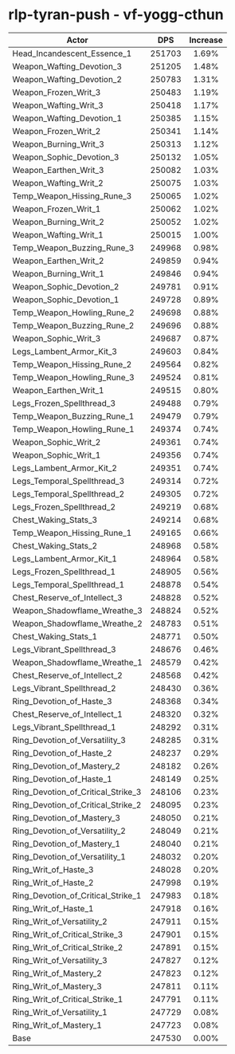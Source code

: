 # rlp-tyran-push - vf-yogg-cthun
| Actor | DPS | Increase |
|---|:---:|:---:|
|Head_Incandescent_Essence_1|251703|1.69%|
|Weapon_Wafting_Devotion_3|251205|1.48%|
|Weapon_Wafting_Devotion_2|250783|1.31%|
|Weapon_Frozen_Writ_3|250483|1.19%|
|Weapon_Wafting_Writ_3|250418|1.17%|
|Weapon_Wafting_Devotion_1|250385|1.15%|
|Weapon_Frozen_Writ_2|250341|1.14%|
|Weapon_Burning_Writ_3|250313|1.12%|
|Weapon_Sophic_Devotion_3|250132|1.05%|
|Weapon_Earthen_Writ_3|250082|1.03%|
|Weapon_Wafting_Writ_2|250075|1.03%|
|Temp_Weapon_Hissing_Rune_3|250065|1.02%|
|Weapon_Frozen_Writ_1|250062|1.02%|
|Weapon_Burning_Writ_2|250052|1.02%|
|Weapon_Wafting_Writ_1|250015|1.00%|
|Temp_Weapon_Buzzing_Rune_3|249968|0.98%|
|Weapon_Earthen_Writ_2|249859|0.94%|
|Weapon_Burning_Writ_1|249846|0.94%|
|Weapon_Sophic_Devotion_2|249781|0.91%|
|Weapon_Sophic_Devotion_1|249728|0.89%|
|Temp_Weapon_Howling_Rune_2|249698|0.88%|
|Temp_Weapon_Buzzing_Rune_2|249696|0.88%|
|Weapon_Sophic_Writ_3|249687|0.87%|
|Legs_Lambent_Armor_Kit_3|249603|0.84%|
|Temp_Weapon_Hissing_Rune_2|249564|0.82%|
|Temp_Weapon_Howling_Rune_3|249524|0.81%|
|Weapon_Earthen_Writ_1|249515|0.80%|
|Legs_Frozen_Spellthread_3|249488|0.79%|
|Temp_Weapon_Buzzing_Rune_1|249479|0.79%|
|Temp_Weapon_Howling_Rune_1|249374|0.74%|
|Weapon_Sophic_Writ_2|249361|0.74%|
|Weapon_Sophic_Writ_1|249356|0.74%|
|Legs_Lambent_Armor_Kit_2|249351|0.74%|
|Legs_Temporal_Spellthread_3|249314|0.72%|
|Legs_Temporal_Spellthread_2|249305|0.72%|
|Legs_Frozen_Spellthread_2|249219|0.68%|
|Chest_Waking_Stats_3|249214|0.68%|
|Temp_Weapon_Hissing_Rune_1|249165|0.66%|
|Chest_Waking_Stats_2|248968|0.58%|
|Legs_Lambent_Armor_Kit_1|248964|0.58%|
|Legs_Frozen_Spellthread_1|248905|0.56%|
|Legs_Temporal_Spellthread_1|248878|0.54%|
|Chest_Reserve_of_Intellect_3|248828|0.52%|
|Weapon_Shadowflame_Wreathe_3|248824|0.52%|
|Weapon_Shadowflame_Wreathe_2|248783|0.51%|
|Chest_Waking_Stats_1|248771|0.50%|
|Legs_Vibrant_Spellthread_3|248676|0.46%|
|Weapon_Shadowflame_Wreathe_1|248579|0.42%|
|Chest_Reserve_of_Intellect_2|248568|0.42%|
|Legs_Vibrant_Spellthread_2|248430|0.36%|
|Ring_Devotion_of_Haste_3|248368|0.34%|
|Chest_Reserve_of_Intellect_1|248320|0.32%|
|Legs_Vibrant_Spellthread_1|248292|0.31%|
|Ring_Devotion_of_Versatility_3|248285|0.31%|
|Ring_Devotion_of_Haste_2|248237|0.29%|
|Ring_Devotion_of_Mastery_2|248182|0.26%|
|Ring_Devotion_of_Haste_1|248149|0.25%|
|Ring_Devotion_of_Critical_Strike_3|248106|0.23%|
|Ring_Devotion_of_Critical_Strike_2|248095|0.23%|
|Ring_Devotion_of_Mastery_3|248050|0.21%|
|Ring_Devotion_of_Versatility_2|248049|0.21%|
|Ring_Devotion_of_Mastery_1|248040|0.21%|
|Ring_Devotion_of_Versatility_1|248032|0.20%|
|Ring_Writ_of_Haste_3|248028|0.20%|
|Ring_Writ_of_Haste_2|247998|0.19%|
|Ring_Devotion_of_Critical_Strike_1|247983|0.18%|
|Ring_Writ_of_Haste_1|247918|0.16%|
|Ring_Writ_of_Versatility_2|247911|0.15%|
|Ring_Writ_of_Critical_Strike_3|247901|0.15%|
|Ring_Writ_of_Critical_Strike_2|247891|0.15%|
|Ring_Writ_of_Versatility_3|247827|0.12%|
|Ring_Writ_of_Mastery_2|247823|0.12%|
|Ring_Writ_of_Mastery_3|247811|0.11%|
|Ring_Writ_of_Critical_Strike_1|247791|0.11%|
|Ring_Writ_of_Versatility_1|247729|0.08%|
|Ring_Writ_of_Mastery_1|247723|0.08%|
|Base|247530|0.00%|
